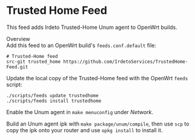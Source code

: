 # Trusted Home Feed
This feed adds Irdeto Trusted-Home Unum agent to OpenWrt builds.


Overview    
Add this feed to an OpenWrt build's `feeds.conf.default` file:

```
# Trusted-Home feed
src-git trusted_home https://github.com/IrdetoServices/TrustedHome-Feed.git
```
Update the local copy of the Trusted-Home feed with the OpenWrt `feeds` script:

```
./scripts/feeds update trustedhome
./scripts/feeds install trustedhome
```
Enable the Unum agent in `make menuconfig` under *Network*.

Build an Unum agent ipk with `make package/unum/compile`, then use `scp` to copy the ipk onto your router and use `opkg install` to install it.
